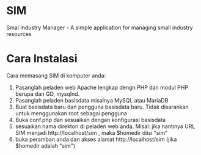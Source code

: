SIM
===

Smal Industry Manager - A simple application for managing small industry resources


Cara Instalasi
===

Cara memasang SIM di komputer anda:
1. Pasanglah peladen web Apache lengkap dengn PHP dan modul PHP berupa dan GD, mysqlnd.
2. Pasanglah peladen basisdata misalnya MySQL atau MariaDB
3. Buat basisdata baru dan pengguna basisdata baru. Tidak disarankan untuk menggunakan root sebagai pengguna
4. Buka conf.php dan sesuaikan dengan konfigurasi basisdata
5. sesuaikan nama direktori di peladen web anda. Misal: jika nantinya URL SIM menjadi http://localhost/sim , maka $homedir diisi "sim"
6. buka peramban anda dan akses alamat http://localhost/sim   (jika $homedir adalah "sim")
